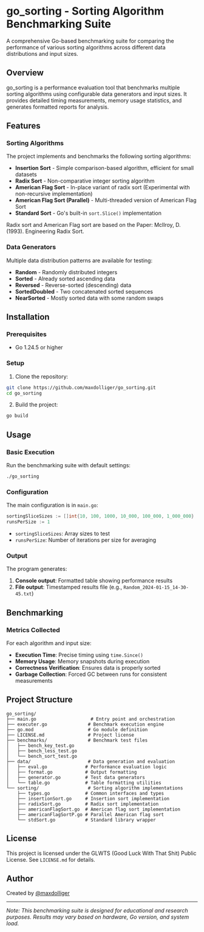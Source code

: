 # go_sorting - Sorting Algorithm Benchmarking Suite

A comprehensive Go-based benchmarking suite for comparing the performance of various sorting algorithms across different data distributions and input sizes.

## Overview

go_sorting is a performance evaluation tool that benchmarks multiple sorting algorithms using configurable data generators and input sizes. It provides detailed timing measurements, memory usage statistics, and generates formatted reports for analysis.

## Features

### Sorting Algorithms

The project implements and benchmarks the following sorting algorithms:

- **Insertion Sort** - Simple comparison-based algorithm, efficient for small datasets
- **Radix Sort** - Non-comparative integer sorting algorithm
- **American Flag Sort** - In-place variant of radix sort (Experimental with non-recursive implementation)
- **American Flag Sort (Parallel)** - Multi-threaded version of American Flag Sort
- **Standard Sort** - Go's built-in `sort.Slice()` implementation

Radix sort and American Flag sort are based on the Paper: McIlroy, D. (1993). Engineering Radix Sort.

### Data Generators

Multiple data distribution patterns are available for testing:

- **Random** - Randomly distributed integers
- **Sorted** - Already sorted ascending data
- **Reversed** - Reverse-sorted (descending) data
- **SortedDoubled** - Two concatenated sorted sequences
- **NearSorted** - Mostly sorted data with some random swaps

## Installation

### Prerequisites

- Go 1.24.5 or higher

### Setup

1. Clone the repository:

```bash
git clone https://github.com/maxdolliger/go_sorting.git
cd go_sorting
```

2. Build the project:

```bash
go build
```

## Usage

### Basic Execution

Run the benchmarking suite with default settings:

```bash
./go_sorting
```

### Configuration

The main configuration is in `main.go`:

```go
sortingSliceSizes := []int{10, 100, 1000, 10_000, 100_000, 1_000_000}
runsPerSize := 1
```

- `sortingSliceSizes`: Array sizes to test
- `runsPerSize`: Number of iterations per size for averaging

### Output

The program generates:

1. **Console output**: Formatted table showing performance results
2. **File output**: Timestamped results file (e.g., `Random_2024-01-15_14-30-45.txt`)

## Benchmarking

### Metrics Collected

For each algorithm and input size:

- **Execution Time**: Precise timing using `time.Since()`
- **Memory Usage**: Memory snapshots during execution
- **Correctness Verification**: Ensures data is properly sorted
- **Garbage Collection**: Forced GC between runs for consistent measurements

## Project Structure

```
go_sorting/
├── main.go                    # Entry point and orchestration
├── executer.go               # Benchmark execution engine
├── go.mod                    # Go module definition
├── LICENSE.md                # Project license
├── benchmarks/               # Benchmark test files
│   ├── bench_key_test.go
│   ├── bench_less_test.go
│   └── bench_sort_test.go
├── data/                     # Data generation and evaluation
│   ├── eval.go              # Performance evaluation logic
│   ├── format.go            # Output formatting
│   ├── generator.go         # Test data generators
│   └── table.go             # Table formatting utilities
└── sorting/                  # Sorting algorithm implementations
    ├── types.go             # Common interfaces and types
    ├── insertionSort.go     # Insertion sort implementation
    ├── radixSort.go         # Radix sort implementation
    ├── americanFlagSort.go  # American flag sort implementation
    ├── americanFlagSortP.go # Parallel American flag sort
    └── stdSort.go           # Standard library wrapper
```

## License

This project is licensed under the GLWTS (Good Luck With That Shit) Public License. See `LICENSE.md` for details.

## Author

Created by [@maxdolliger](https://github.com/maxdolliger)

---

_Note: This benchmarking suite is designed for educational and research purposes. Results may vary based on hardware, Go version, and system load._

